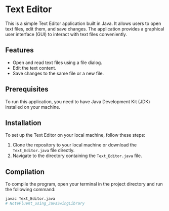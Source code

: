 # Text Editor

This is a simple Text Editor application built in Java. It allows users to open text files, edit them, and save changes. The application provides a graphical user interface (GUI) to interact with text files conveniently.

## Features

- Open and read text files using a file dialog.
- Edit the text content.
- Save changes to the same file or a new file.

## Prerequisites

To run this application, you need to have Java Development Kit (JDK) installed on your machine.

## Installation

To set up the Text Editor on your local machine, follow these steps:

1. Clone the repository to your local machine or download the `Text_Editor.java` file directly.
2. Navigate to the directory containing the `Text_Editor.java` file.

## Compilation

To compile the program, open your terminal in the project directory and run the following command:

```bash
javac Text_Editor.java
# NoteFluent_using_JavaSwingLibrary
